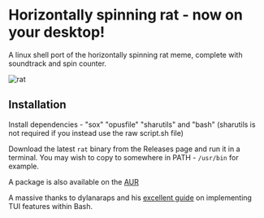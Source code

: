 # Horizontally spinning rat - now on your desktop!

A linux shell port of the horizontally spinning rat meme, complete with soundtrack and spin counter.

![rat](https://www.horizontallyspinningrat.tk/rat.gif)

## Installation

Install dependencies - "sox" "opusfile" "sharutils" and "bash" (sharutils is not required if you instead use the raw script.sh file)

Download the latest `rat` binary from the Releases page and run it in a terminal.
You may wish to copy to somewhere in PATH - `/usr/bin` for example.

A package is also available on the [AUR](https://aur.archlinux.org/packages/horizontallyspinningrat)

A massive thanks to dylanaraps and his [excellent guide](https://github.com/dylanaraps/writing-a-tui-in-bash) on implementing TUI features within Bash.
